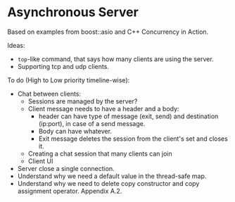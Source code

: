 # Asynchronous Server

Based on examples from boost::asio and C++ Concurrency in Action.

Ideas:
- `top`-like command, that says how many clients are using the server.
- Supporting tcp and udp clients.


To do (High to Low priority timeline-wise):
  - Chat between clients:
    - Sessions are managed by the server?
    - Client message needs to have a header and a body:
        - header can have type of message (exit, send) and destination (ip:port), in case of a send message. 
        - Body can have whatever.
        - Exit message deletes the session from the client's set and closes it.
    - Creating a chat session that many clients can join
    - Client UI
  - Server close a single connection.
  - Understand why we need a default value in the thread-safe map.
  - Understand why we need to delete copy constructor and copy assignment operator. Appendix A.2.